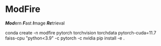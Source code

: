 # ModFire
***Mod***ern ***F***ast ***I***mage ***Re***trieval

conda create -n modfire pytorch torchvision torchdata pytorch-cuda=11.7 faiss-cpu "python<3.9" -c pytorch -c nvidia
pip install -e .
